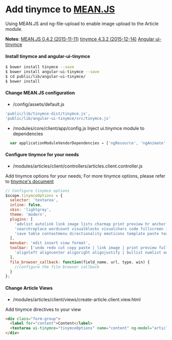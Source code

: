 Add tinymce to [MEAN.JS](http://meanjs.org/)
===================
Using MEAN.JS and ng-file-upload to enable image upload to the Article module.

**Notes**: [MEAN.JS 0.4.2 (2015-11-11)](https://github.com/meanjs/mean/releases/tag/v0.4.2) [tinymce 4.3.2 (2015-12-14)](https://www.tinymce.com/docs/) [Angular ui-tinymce](https://github.com/angular-ui/ui-tinymce)


#### Install tinymce and angular-ui-tinymce
```bash
$ bower install tinymce --save
$ bower install angular-ui-tinymce --save
$ cd public/lib/angular-ui-tinymce/
$ bower install
```

#### Change MEAN.JS configuration
* /config/assets/default.js
```js
'public/lib/tinymce-dist/tinymce.js',
'public/lib/angular-ui-tinymce/src/tinymce.js'
```
* /modules/core/client/app/config.js
Inject ui.tinymce module to dependencies
```js
  var applicationModuleVendorDependencies = ['ngResource', 'ngAnimate', 'ngMessages', 'ui.router', 'ui.bootstrap', 'ui.utils', 'angularFileUpload', 'ui.tinymce'];
```
#### Configure tinymce for your needs
* /modules/articles/client/controllers/articles.client.controller.js

Add tinymce options for your needs; For more tinymce options, please refer to [tinymce's document](https://www.tinymce.com/docs/get-started/basic-setup/)
```js
// Configure tinymce options
$scope.tinymceOptions = {
  selector: 'textarea',
  inline: false,
  skin: 'lightgray',
  theme: 'modern',
  plugins: [
    'advlist autolink link image lists charmap print preview hr anchor pagebreak spellchecker',
    'searchreplace wordcount visualblocks visualchars code fullscreen insertdatetime media nonbreaking',
    'save table contextmenu directionality emoticons template paste textcolor'
  ],
  menubar: 'edit insert view format',
  toolbar: ['undo redo cut copy paste | link image | print preview fullscreen',
    'alignleft aligncenter alignright alignjustify | bullist numlist outdent indent | forecolor backcolor | formatselect fontselect fontsizeselect '
  ],
  file_browser_callback: function(field_name, url, type, win) {
    //configure the file browser callback 
  }
};
```
#### Change Article Views
* /modules/articles/client/views/create-article.client.view.html

Add tinymce directives to your view
```html
<div class="form-group">
  <label for="content">Content</label>
  <textarea ui-tinymce="tinymceOptions" name="content" ng-model="article.content" class="form-control" cols="30" rows="12" placeholder="Content"></textarea>
</div>
```
